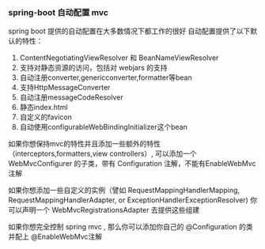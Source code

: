 ### spring-boot 自动配置 mvc
spring boot 提供的自动配置在大多数情况下都工作的很好
自动配置提供了以下默认的特性：
1. ContentNegotiatingViewResolver 和 BeanNameViewResolver
2. 支持对静态资源的访问，包括对 webjars 的支持
3. 自动注册converter,genericconverter,formatter等bean
4. 支持HttpMessageConverter
5. 自动注册messageCodeResolver
6. 静态index.html
7. 自定义的favicon
8. 自动使用configurableWebBindingInitializer这个bean

如果你想保持mvc的特性并且添加一些额外的特性（interceptors,formatters,view controllers）,
可以添加一个WebMvcConfigurer 的子类，带有 Configuration 注解，不能有EnableWebMvc注解

如果你想添加一些自定义的实例（譬如 RequestMappingHandlerMapping, RequestMappingHandlerAdapter, or ExceptionHandlerExceptionResolver)
你可以声明一个 WebMvcRegistrationsAdapter 去提供这些组建

如果你想完全控制 spring mvc , 那么你可以添加你自己的 @Configuration 的类 并配上 @EnableWebMvc注解
